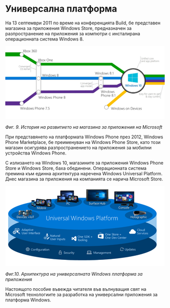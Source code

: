# Универсална платформа

На 13 септември 2011 по време на конференцията Build, бе представен магазина за приложения Windows Store, предназначен за разпространение на приложения за компютри с инсталирана операционната система Windows 8.

![](/images/09_Convergence_Journey.png)

_Фиг. 9. История на развитието на магазина за приложения на Microsoft_

При представянето на платформата Windows Phone през 2012, Windows Phone Marketplace, бе преименуван на Windows Phone Store, като този магазин осигурява разпространението на приложения за мобилни устройства Windows Phone.

С излизането на Windows 10, магазините за приложения Windows Phone Store и Windows Store, баха обединени. Операционната система премина към единна архитектура наречена Windows Universal Platform. Днес магазина за приложения на компанията се нарича Microsoft Store.

![](/images/10_Universal_Windows_Platform.png)

_Фиг.10. Архитектура на универсалната Windows платформа за приложения_

Настоящото пособие въвежда читателя във вълнуващия свят на Microsoft технологиите за разработка на универсални приложения за платформа Windows.

